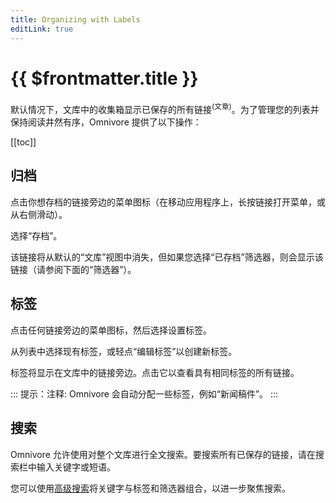```yaml
---
title: Organizing with Labels
editLink: true
---
```


# {{ $frontmatter.title }}

默认情况下，文库中的收集箱显示已保存的所有链接<sup>(文章)</sup>。为了管理您的列表并保持阅读井然有序，Omnivore 提供了以下操作：

[[toc]]

## 归档

点击你想存档的链接旁边的菜单图标（在移动应用程序上，长按链接打开菜单，或从右侧滑动）。

选择“存档”。

该链接将从默认的“文库”视图中消失，但如果您选择“已存档”筛选器，则会显示该链接（请参阅下面的“筛选器”）。

## 标签

点击任何链接旁边的菜单图标，然后选择设置标签。

从列表中选择现有标签，或轻点“编辑标签”以创建新标签。

标签将显示在文库中的链接旁边。点击它以查看具有相同标签的所有链接。

::: 提示：注释: Omnivore 会自动分配一些标签，例如“新闻稿件”。
:::

## 搜索

Omnivore 允许使用对整个文库进行全文搜索。要搜索所有已保存的链接，请在搜索栏中输入关键字或短语。

您可以使用[高级搜索](./search)将关键字与标签和筛选器组合，以进一步聚焦搜索。
